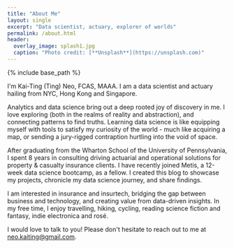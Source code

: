 ```yaml
---
title: "About Me"
layout: single
excerpt: "Data scientist, actuary, explorer of worlds"
permalink: /about.html
header:
  overlay_image: splash1.jpg
  caption: "Photo credit: [**Unsplash**](https://unsplash.com)"
---
```


{% include base_path %}

I'm Kai-Ting (Ting) Neo, FCAS, MAAA. I am a data scientist and actuary hailing from NYC, Hong Kong and Singapore.

Analytics and data science bring out a deep rooted joy of discovery in me. I love exploring (both in the realms of reality and abstraction), and connecting patterns to find truths. Learning data science is like equipping myself with tools to satisfy my curiosity of the world - much like acquiring a map, or sending a jury-rigged contraption hurtling into the void of space.

After graduating from the Wharton School of the University of Pennsylvania, I spent 8 years in consulting driving actuarial and operational solutions for property & casualty insurance clients. I have recently joined <link>Metis</link>, a 12-week data science bootcamp, as a fellow. I created this blog to showcase my projects, chronicle my data science journey, and share findings.

I am interested in insurance and insurtech, bridging the gap between business and technology, and creating value from data-driven insights. In my free time, I enjoy travelling, hiking, cycling, reading science fiction and fantasy, indie electronica and rosé.

I would love to talk to you! Please don't hesitate to reach out to me at neo.kaiting@gmail.com.